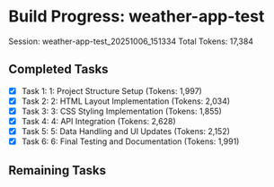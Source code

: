 # Build Progress: weather-app-test
Session: weather-app-test_20251006_151334
Total Tokens: 17,384

## Completed Tasks
- [x] Task 1: 1: Project Structure Setup (Tokens: 1,997)
- [x] Task 2: 2: HTML Layout Implementation (Tokens: 2,034)
- [x] Task 3: 3: CSS Styling Implementation (Tokens: 1,855)
- [x] Task 4: 4: API Integration (Tokens: 2,628)
- [x] Task 5: 5: Data Handling and UI Updates (Tokens: 2,152)
- [x] Task 6: 6: Final Testing and Documentation (Tokens: 1,991)

## Remaining Tasks
